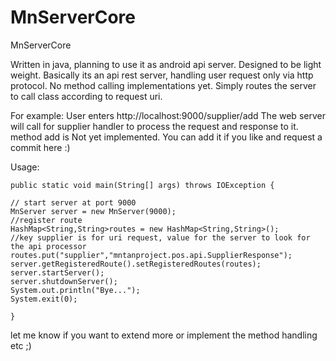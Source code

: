 # MnServerCore
 MnServerCore
 
 Written in java, planning to use it as android api server. Designed to be light weight.
 Basically its an api rest server, handling user request only via http protocol.
 No method calling implementations yet. Simply routes the server to call class according 
 to request uri.
 
 For example:
 User enters http://localhost:9000/supplier/add
 The web server will call for supplier handler to process the request and response to it.
 method add is Not yet implemented. You can add it if you like and request a commit here :)
 
 Usage:
     
    public static void main(String[] args) throws IOException {
    
    // start server at port 9000
    MnServer server = new MnServer(9000);
    //register route
    HashMap<String,String>routes = new HashMap<String,String>();
    //key supplier is for uri request, value for the server to look for the api processor
    routes.put("supplier","mntanproject.pos.api.SupplierResponse");
    server.getRegisteredRoute().setRegisteredRoutes(routes);
    server.startServer();
    server.shutdownServer();
    System.out.println("Bye...");
    System.exit(0);
    
    }
 
 let me know if you want to extend more or implement the method handling etc ;)
 
 
